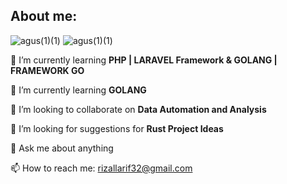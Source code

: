 ## About me:

![agus(1)(1)](https://github.com/arif-rizal1122/WA/assets/139412431/04e0d8e1-ae42-409f-a857-bdc657670d8c)
![agus(1)(1)](https://github.com/arif-rizal1122/WA/assets/139412431/04e0d8e1-ae42-409f-a857-bdc657670d8c)

🌱 I’m currently learning **PHP | LARAVEL Framework & GOLANG | FRAMEWORK GO**

🌱 I’m currently learning **GOLANG**

👯 I’m looking to collaborate on **Data Automation and Analysis**

🤔 I’m looking for suggestions for **Rust Project Ideas**

💬 Ask me about anything

📫 How to reach me: [rizallarif32@gmail.com](mailto:rizallarif32@gmail.com)
